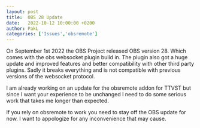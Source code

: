 ```yaml
---
layout: post
title:  OBS 28 Update
date:   2022-10-12 10:00:00 +0200
author: PakL
categories: ['Issues','obsremote']
---
```

On September 1st 2022 the OBS Project released OBS version 28. Which comes with the obs websocket plugin build in.
The plugin also got a huge update and improved features and better compatibility with other third party plugins.
Sadly it breaks everything and is not compatible with previous versions of the websocket protocol.

I am already working on an update for the obsremote addon for TTVST but since I want your experience to be unchanged
I need to do some serious work that takes me longer than expected.

If you rely on obsremote to work you need to stay off the OBS update for now.
I want to appologize for any inconvenience that may cause.
